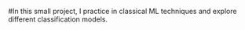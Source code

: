 #In this small project, I practice in classical ML techniques and explore different classification models.

